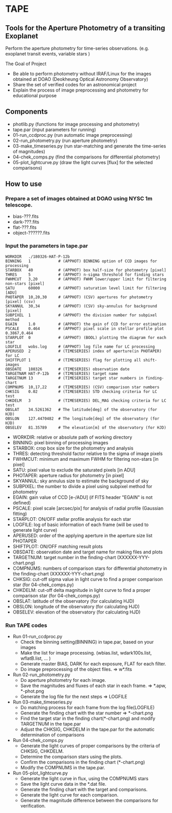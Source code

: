 # TAPE
## Tools for the Aperture Photometry of a transiting Exoplanet

Perform the aperture photometry for time-series observations. (e.g. exoplanet transit events, variable stars )

The Goal of Project
 - Be able to perform photometry without IRAF/Linux for the images obtained at DOAO (Deokheung Optical Astronomy Observatory)
 - Share the set of verified codes for an astronomical project
 - Explain the process of image preprocessing and photometry for educational purpose 
  
## Components
- photlib.py (functions for image processing and photometry)  
- tape.par (input parameters for running)
- 01-run_ccdproc.py (run automatic image preprocessing)
- 02-run_photometry.py (run aperture photometry)
- 03-make_timeseries.py (run star-matching and generate the time-series of magnitudes)
- 04-chek_comps.py (find the comparisons for differential photometry)
- 05-plot_lightcurve.py (draw the light curves [flux] for the selected comparisons)
 
## How to use 
 
### Prepare a set of images obtained at DOAO using NYSC 1m telescope.
  - bias-???.fits
  - dark-???.fits 
  - flat-???.fits 
  - object-??????.fits  

### Input the parameters in tape.par 
```    
WORKDIR   ./180326-HAT-P-12b
BINNING   1            # (APPHOT) BINNING option of CCD images for processing
STARBOX   40           # (APPHOT) box half-size for photometry [pixel]
THRES     5            # (APPHOT) n-sigma threshold for finding stars
FWHMCUT   3,20         # (APPHOT) FWHM lower/upper limit for filtering non-stars [pixel]
SATU      60000        # (APPHOT) saturation level limit for filtering [ADU]
PHOTAPER  10,20,30     # (APPHOT) (CSV) apertures for photometry [pixel] (csv)
SKYANNUL  30,34        # (APPHOT) (CSV) sky-annulus for background [pixel]
SUBPIXEL  1            # (APPHOT) the division number for subpixel method
EGAIN     1.0          # (APPHOT) the gain of CCD for error estimation
PSCALE    0.464        # (APPHOT) pixel scale in stellar profile plot 0.3867,0.464
STARPLOT  0            # (APPHOT) (BOOL) plotting the diagram for each star
LOGFILE   wobs.log     # (APPHOT) log file name for LC processing
APERUSED  2            # (TIMESERIES) index of aperture(in PHOTAPER) for LC
SHIFTPLOT 1            # (TIMESERIES) flag for plotting all shift-images
OBSDATE   180326       # (TIMESERIES) observation date
TARGETNAM HAT-P-12b    # (TIMESERIES) target name
TARGETNUM 13           # (TIMESERIES) target star numbers in finding-chart
COMPNUMS  10,17,22     # (TIMESERIES) (CSV) comparison star numbers
CHKSIG    0.02         # (TIMESERIES) STD checking criteria for LC test
CHKDELM   3            # (TIMESERIES) DEL_MAG checking criteria for LC test
OBSLAT    34.5261362   # The latitude[deg] of the observatory (for HJD)
OBSLON    127.4470482  # The longitude[deg] of the observatory (for HJD)
OBSELEV   81.35789     # The elevation[m] of the observatory (for HJD)
```
- WORKDIR: relative or absolute path of working directory
- BINNING: pixel binning of processing images
- STARBOX: crop box size for the photometry and analysis
- THRES: detecting threshold factor relative to the sigma of image pixels    
- FWHMCUT: minimum and maximum FWHM for filtering non-stars [in pixel]
- SATU: pixel value to exclude the saturated pixels [in ADU]
- PHOTAPER: aperture radius for photometry [in pixel] 
- SKYANNUL: sky annulus size to estimate the background of sky 
- SUBPIXEL: the number to divide a pixel using subpixel method for photometry
- EGAIN: gain value of CCD [e-/ADU] (if FITS header "EGAIN" is not defined)   
- PSCALE: pixel scale [arcsec/pix] for analysis of radial profile (Gaussian fitting)
- STARPLOT: ON/OFF stellar profile analysis for each star
- LOGFILE: log of basic information of each frame (will be used to generate light curve)   
- APERUSED: order of the applying aperture in the aperture size list PHOTAPER 
- SHIFTPLOT: ON/OFF matching result plots
- OBSDATE: observation date and target name for making files and plots
- TARGETNUM: target number in the finding-chart (XXXXXX-YYY-chart.png)
- COMPNUMS: numbers of comparison stars for differential photometry in the finding-chart (XXXXXX-YYY-chart.png)
- CHKSIG: cut-off sigma value in light curve to find a proper comparison star (for 04-chek_comps.py)
- CHKDELM: cut-off delta magnitude in light curve to find a proper comparison star (for 04-chek_comps.py)
- OBSLAT: latitude of the observatory (for calculating HJD)
- OBSLON: longitude of the observatory (for calculating HJD)
- OBSELEV: elevation of the observatory (for calculating HJD)

### Run TAPE codes
- Run 01-run_ccdproc.py 
  - Check the binning setting(BINNING) in tape.par, based on your images
  - Make the list for image processing. (wbias.list, wdark100s.list, wflatB.list, ... )
  - Generate master BIAS, DARK for each exposure, FLAT for each filter.
  - Do image preprocessing of the object files. => w*.fits
- Run 02-run_photometry.py 
  - Do aperture photometry for each image.
  - Save the magnitudes and fluxes of each star in each frame. => *.apw, *-phot.png
  - Generate the log file for the next steps => LOGFILE
- Run 03-make_timeseries.py    
  - Do matching process for each frame from the log file(LOGFILE)
  - Generate the finding chart with the star number => *-chart.png
  - Find the target star in the finding chart(*-chart.png) and modify TARGETNUM in the tape.par 
  - Adjust the CHKSIG, CHKDELM in the tape.par for the automatic determination of comparisons
- Run 04-chek_comps.py    
  - Generate the light curves of proper comparisons by the criteria of CHKSIG, CHKDELM.
  - Determine the comparison stars using the plots. 
  - Confirm the comparisons in the finding chart (*-chart.png)
  - Modify the COMPNUMS in the tape.par.  
- Run 05-plot_lightcurve.py
  - Generate the light curve in flux, using the COMPNUMS stars
  - Save the light curve data in the *.dat file. 
  - Generate the finding chart with the target and comparisons.
  - Generate the light curve for each comparison. 
  - Generate the magnitude difference between the comparisons for verification. 
  
   
       
